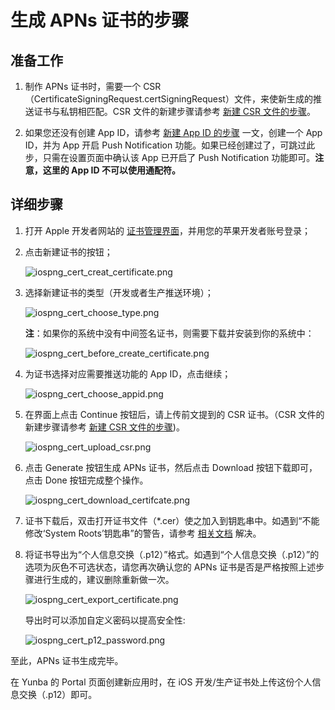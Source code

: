 # 生成 APNs 证书的步骤


## 准备工作

1. 制作 APNs 证书时，需要一个 CSR（CertificateSigningRequest.certSigningRequest）文件，来使新生成的推送证书与私钥相匹配。CSR 文件的新建步骤请参考 [新建 CSR 文件的步骤](ios_kb_create_csr_file.md)。

2. 如果您还没有创建 App ID，请参考 [新建 App ID 的步骤](ios_kb_productpng_portal_creat_app_id.md) 一文，创建一个 App ID，并为 App 开启 Push Notification 功能。如果已经创建过了，可跳过此步，只需在设置页面中确认该 App 已开启了 Push Notification 功能即可。**注意，这里的 App ID 不可以使用通配符。**

## 详细步骤

1. 打开 Apple 开发者网站的 [证书管理界面](https://developer.apple.com/account/ios/certificate)，并用您的苹果开发者账号登录；

2. 点击新建证书的按钮；

	![iospng_cert_creat_certificate.png](https://raw.githubusercontent.com/yunba/docs/master/image/iospng_cert_creat_certificate.png)

3. 选择新建证书的类型（开发或者生产推送环境）；

	![iospng_cert_choose_type.png](https://raw.githubusercontent.com/yunba/docs/master/image/iospng_cert_choose_type.png)

	**注**：如果你的系统中没有中间签名证书，则需要下载并安装到你的系统中：

	![iospng_cert_before_create_certificate.png](https://raw.githubusercontent.com/yunba/docs/master/image/iospng_cert_before_create_certificate.png)

4. 为证书选择对应需要推送功能的 App ID，点击继续；

	![iospng_cert_choose_appid.png](https://raw.githubusercontent.com/yunba/docs/master/image/iospng_cert_choose_appid.png)

5. 在界面上点击 Continue 按钮后，请上传前文提到的 CSR 证书。（CSR 文件的新建步骤请参考 [新建 CSR 文件的步骤](ios_kb_create_csr_file.md))。

	![iospng_cert_upload_csr.png](https://raw.githubusercontent.com/yunba/docs/master/image/iospng_cert_upload_csr.png)
	

6. 点击 Generate 按钮生成 APNs 证书，然后点击 Download 按钮下载即可，点击 Done 按钮完成整个操作。

	![iospng_cert_download_certifcate.png](https://raw.githubusercontent.com/yunba/docs/master/image/iospng_cert_download_certifcate.png)

7. 证书下载后，双击打开证书文件（*.cer）使之加入到钥匙串中。如遇到“不能修改‘System Roots’钥匙串”的警告，请参考 [相关文档](https://github.com/yunba/docs/blob/master/support/troubleshooting/APNs_certificate_key_chain_warning.md "相关文档") 解决。


8. 将证书导出为“个人信息交换（.p12）”格式。如遇到“个人信息交换（.p12）”的选项为灰色不可选状态，请您再次确认您的 APNs 证书是否是严格按照上述步骤进行生成的，建议删除重新做一次。

	![iospng_cert_export_certificate.png](https://raw.githubusercontent.com/yunba/docs/master/image/iospng_cert_export_certificate.png)

	导出时可以添加自定义密码以提高安全性:

	![iospng_cert_p12_password.png](https://raw.githubusercontent.com/yunba/docs/master/image/iospng_cert_p12_password.png)

至此，APNs 证书生成完毕。

在 Yunba 的 Portal 页面创建新应用时，在 iOS 开发/生产证书处上传这份个人信息交换（.p12）即可。
